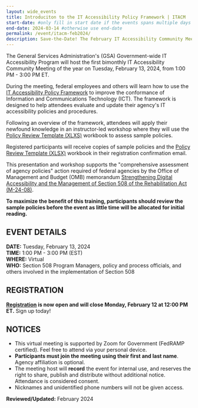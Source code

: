 ```yaml
---
layout: wide_events
title: Introduciton to the IT Accessibility Policy Framework | ITACM
start-date: #only fill in start date if the events spans multiple days
end-date: 2024-03-14 #otherwise use end-date
permalink: /event/itacm-feb2024/
description: Save-the-Date! The February IT Accessibility Community Meeting (ITACM) will be held on Tuesday, February 13, 2024 from 1:00 PM - 3:00 PM ET. During the meeting, federal employees and others will learn how to use the IT Accessibility Policy Framework to improve the conformance of Information and Communications Technology (ICT).
---
```

The General Services Administration's (GSA) Government-wide IT Accessibility Program will host the first bimonthly IT Accessibility Community Meeting of the year on Tuesday, February 13, 2024, from 1:00 PM - 3:00 PM ET.

During the meeting, federal employees and others will learn how to use the <a href="{{site.baseurl}}/manage/policy-framework/introduction/">IT Accessibility Policy Framework</a> to improve the conformance of Information and Communications Technology (ICT). The framework is designed to help attendees evaluate and update their agency's IT accessibility policies and procedures.

Following an overview of the framework, attendees will apply their newfound knowledge in an instructor-led workshop where they will use the <a href="https://assets.section508.gov/assets/files/Policy+Review+Template.xlsx" target="_blank" class="usa-link--external">Policy Review Template (XLXS)</a> workbook to assess sample policies.

Registered participants will receive copies of sample policies and the <a href="https://assets.section508.gov/assets/files/Policy+Review+Template.xlsx" target="_blank" class="usa-link--external">Policy Review Template (XLSX)</a> workbook in their registration confirmation email.

This presentation and workshop supports the "comprehensive assessment of agency policies" action required of federal agencies by the Office of Management and Budget (OMB) memorandum <a href="https://bidenwhitehouse.archives.gov/omb/management/ofcio/m-24-08-strengthening-digital-accessibility-and-the-management-of-section-508-of-the-rehabilitation-act/" target="_blank" class="usa-link--external">Strengthening Digital Accessibility and the Management of Section 508 of the Rehabilitation Act (M-24-08)</a>.

**To maximize the benefit of this training, participants should review the sample policies before the event as little time will be allocated for initial reading.**

## EVENT DETAILS
**DATE:** Tuesday, February 13, 2024  
**TIME:** 1:00 PM - 3:00 PM (EST)  
**WHERE:** Virtual  
**WHO:** Section 508 Program Managers, policy and process officials, and others involved in the implementation of Section 508

## REGISTRATION
<strong><a href="https://feedback.gsa.gov/jfe/form/SV_5oTpel5cSHiqOl8" target="_blank">Registration</a> is now open and will close Monday, February 12 at 12:00 PM ET.</strong> Sign up today!

## NOTICES
* This virtual meeting is supported by Zoom for Government (FedRAMP certified). Feel free to attend via your personal device. 
* **Participants must join the meeting using their first and last name**. Agency affiliation is optional​. 
* The meeting host will **record** the event for internal use, and reserves the right to share, publish and distribute without additional notice. Attendance is considered consent.
* Nicknames and unidentified phone numbers will not be given access.

**Reviewed/Updated:** February 2024